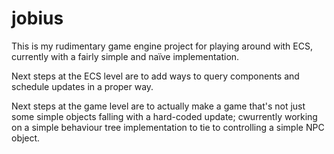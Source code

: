 # jobius

This is my rudimentary game engine project for playing around with ECS, currently with a fairly simple and naïve implementation.

Next steps at the ECS level are to add ways to query components and schedule updates in a proper way.

Next steps at the game level are to actually make a game that's not just some simple objects falling with a hard-coded update; cwurrently working on a simple behaviour tree implementation to tie to controlling a simple NPC object.
